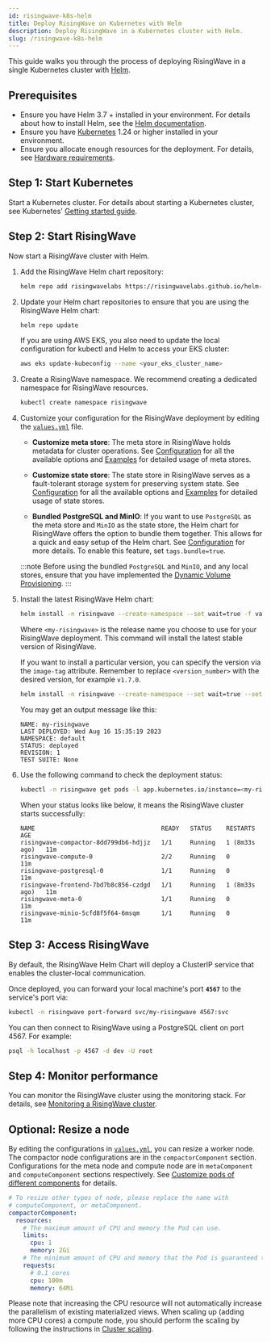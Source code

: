 ```yaml
---
id: risingwave-k8s-helm
title: Deploy RisingWave on Kubernetes with Helm
description: Deploy RisingWave in a Kubernetes cluster with Helm.
slug: /risingwave-k8s-helm
---
```

<head>
  <link rel="canonical" href="https://docs.risingwave.com/docs/current/risingwave-k8s-helm/" />
</head>

This guide walks you through the process of deploying RisingWave in a single Kubernetes cluster with [Helm](https://helm.sh/).

## Prerequisites

- Ensure you have Helm 3.7 + installed in your environment. For details about how to install Helm, see the [Helm documentation](https://helm.sh/docs/intro/install/).
- Ensure you have [Kubernetes](https://kubernetes.io/) 1.24 or higher installed in your environment.
- Ensure you allocate enough resources for the deployment. For details, see [Hardware requirements](/deploy/hardware-requirements.md).

## Step 1: Start Kubernetes

Start a Kubernetes cluster. For details about starting a Kubernetes cluster, see Kubernetes' [Getting started guide](https://kubernetes.io/docs/setup/).

## Step 2: Start RisingWave

Now start a RisingWave cluster with Helm.

1. Add the RisingWave Helm chart repository:

    ```bash
    helm repo add risingwavelabs https://risingwavelabs.github.io/helm-charts/ --force-update
    ```

2. Update your Helm chart repositories to ensure that you are using the RisingWave Helm chart:

    ```bash
    helm repo update
    ```

    If you are using AWS EKS, you also need to update the local configuration for kubectl and Helm to access your EKS cluster:

    ```bash
    aws eks update-kubeconfig --name <your_eks_cluster_name>
    ```

3. Create a RisingWave namespace. We recommend creating a dedicated namespace for RisingWave resources.

    ```bash
    kubectl create namespace risingwave
    ```

4. Customize your configuration for the RisingWave deployment by editing the [`values.yml`](https://github.com/risingwavelabs/helm-charts/blob/main/charts/risingwave/values.yaml) file.

    - **Customize meta store**: The meta store in RisingWave holds metadata for cluster operations. See [Configuration](https://github.com/risingwavelabs/helm-charts/blob/main/docs/CONFIGURATION.md#customize-meta-store) for all the available options and [Examples](https://github.com/risingwavelabs/helm-charts/tree/main/examples/meta-stores) for detailed usage of meta stores.

    - **Customize state store**: The state store in RisingWave serves as a fault-tolerant storage system for preserving system state. See [Configuration](https://github.com/risingwavelabs/helm-charts/blob/main/docs/CONFIGURATION.md#customize-state-store) for all the available options and [Examples](https://github.com/risingwavelabs/helm-charts/tree/main/examples/state-stores) for detailed usage of state stores.

    - **Bundled PostgreSQL and MinIO**: If you want to use `PostgreSQL` as the meta store and `MinIO` as the state store, the Helm chart for RisingWave offers the option to bundle them together. This allows for a quick and easy setup of the Helm chart. See [Configuration](https://github.com/risingwavelabs/helm-charts/blob/main/docs/CONFIGURATION.md#bundled-etcdpostgresqlminio-as-stores) for more details. To enable this feature, set `tags.bundle=true`.

    :::note
    Before using the bundled `PostgreSQL` and `MinIO`, and any local stores, ensure that you have implemented the [Dynamic Volume Provisioning](https://kubernetes.io/docs/concepts/storage/dynamic-provisioning/).
    :::

5. Install the latest RisingWave Helm chart:

    ```bash
    helm install -n risingwave --create-namespace --set wait=true -f values.yaml <my-risingwave> risingwavelabs/risingwave
    ```

    Where `<my-risingwave>` is the release name you choose to use for your RisingWave deployment. This command will install the latest stable version of RisingWave.

    If you want to install a particular version, you can specify the version via the `image-tag` attribute. Remember to replace `<version_number>` with the desired version, for example `v1.7.0`.

    ```bash
    helm install -n risingwave --create-namespace --set wait=true --set image.tag=<version_number> <my-risingwave> -f values.yaml risingwavelabs/risingwave
    ```

    You may get an output message like this:

    ```
    NAME: my-risingwave
    LAST DEPLOYED: Wed Aug 16 15:35:19 2023
    NAMESPACE: default
    STATUS: deployed
    REVISION: 1
    TEST SUITE: None
    ```

6. Use the following command to check the deployment status:

    ```bash
    kubectl -n risingwave get pods -l app.kubernetes.io/instance=<my-risingwave>
    ```

    When your status looks like below, it means the RisingWave cluster starts successfully:

    ```
    NAME                                   READY   STATUS    RESTARTS        AGE
    risingwave-compactor-8dd799db6-hdjjz   1/1     Running   1 (8m33s ago)   11m
    risingwave-compute-0                   2/2     Running   0               11m
    risingwave-postgresql-0                1/1     Running   0               11m
    risingwave-frontend-7bd7b8c856-czdgd   1/1     Running   1 (8m33s ago)   11m
    risingwave-meta-0                      1/1     Running   0               11m
    risingwave-minio-5cfd8f5f64-6msqm      1/1     Running   0               11m
    ```

## Step 3: Access RisingWave

By default, the RisingWave Helm Chart will deploy a ClusterIP service that enables the cluster-local communication.

Once deployed, you can forward your local machine's port **`4567`** to the service's port via:

```bash
kubectl -n risingwave port-forward svc/my-risingwave 4567:svc
```

You can then connect to RisingWave using a PostgreSQL client on port 4567. For example:

```bash
psql -h localhost -p 4567 -d dev -U root
```

## Step 4: Monitor performance

You can monitor the RisingWave cluster using the monitoring stack. For details, see [Monitoring a RisingWave cluster](/manage/monitor-risingwave-cluster.md).

## Optional: Resize a node

By editing the configurations in [`values.yml`](https://github.com/risingwavelabs/helm-charts/blob/main/charts/risingwave/values.yaml), you can resize a worker node. The compactor node configurations are in the `compactorComponent` section. Configurations for the meta node and compute node are in `metaComponent` and `computeComponent` sections respectively. See [Customize pods of different components](https://github.com/risingwavelabs/helm-charts/blob/main/docs/CONFIGURATION.md#customize-pods-of-different-components) for details.

```yaml
# To resize other types of node, please replace the name with
# computeComponent, or metaComponent.
compactorComponent:
  resources:
    # The maximum amount of CPU and memory the Pod can use.
    limits:
      cpu: 1
      memory: 2Gi
    # The minimum amount of CPU and memory that the Pod is guaranteed to have.
    requests:
      # 0.1 cores
      cpu: 100m
      memory: 64Mi
```

Please note that increasing the CPU resource will not automatically increase the parallelism of existing materialized views. When scaling up (adding more CPU cores) a compute node, you should perform the scaling by following the instructions in [Cluster scaling](/deploy/k8s-cluster-scaling.md).
